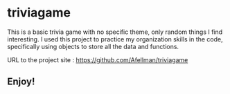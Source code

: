 # triviagame

This is a basic trivia game with no specific theme, only random things I find interesting. 
I used this project to practice my organization skills in the code, specifically using objects to store all the data and functions.

URL to the project site : https://github.com/Afellman/triviagame
## Enjoy!
